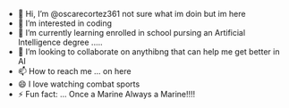 - 👋 Hi, I’m @oscarecortez361 not sure what im doin but im here
- 👀 I’m interested in coding
- 🌱 I’m currently learning enrolled in school pursing an Artificial Intelligence degree .....
- 💞️ I’m looking to collaborate on anythibng that can help me get better in AI
- 📫 How to reach me ... on here
- 😄 I love watching combat sports
- ⚡ Fun fact: ... Once a Marine Always a Marine!!!!

<!---
oscarecortez361/oscarecortez361 is a ✨ special ✨ repository because its `README.md` (this file) appears on your GitHub profile.
You can click the Preview link to take a look at your changes.
--->
